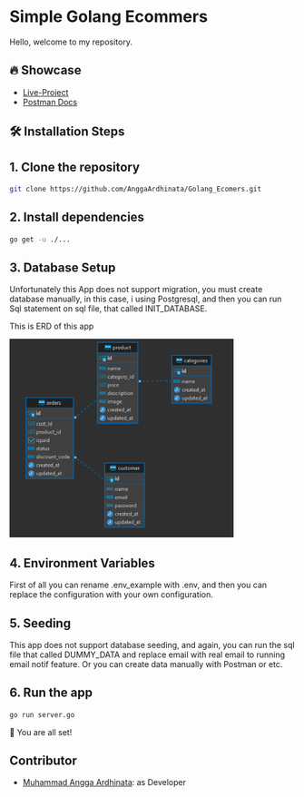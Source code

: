 # Simple Golang Ecommers

Hello, welcome to my repository.

## 🔥 Showcase
- [Live-Project](link)
- [Postman Docs](https://documenter.getpostman.com/view/20559835/2s93sjToKu)


## 🛠️ Installation Steps

## 1.  Clone the repository

```bash
git clone https://github.com/AnggaArdhinata/Golang_Ecomers.git
```

## 2. Install dependencies

```bash
go get -u ./...
```

## 3.  Database Setup
Unfortunately this App does not support migration, you must create database manually, in this case, i using Postgresql, and then you can run Sql statement on sql file, that called INIT_DATABASE.

This is ERD of this app

<img src="./assets/erd-gomers.png" alt="Logo" height="350">

## 4. Environment Variables
First of all you can rename .env_example with .env, and then you can replace the configuration with your own configuration.

## 5. Seeding
This app does not support database seeding, and again, you can run the sql file that called DUMMY_DATA and replace email with real email to running email notif feature.
Or you can create data manually with Postman or etc.

## 6. Run the app

```bash
go run server.go
```

🌟 You are all set!

## Contributor
- [Muhammad Angga Ardhinata](https://github.com/AnggaArdhinata): as Developer

